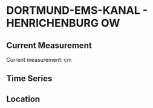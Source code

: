 # DORTMUND-EMS-KANAL - HENRICHENBURG OW

## Current Measurement

Current measurement: <Value topic="rivers/pegel-online/DEK/HENRICHENBURG OW/measurementValue"/> cm

## Time Series

<TimeSeries topic="rivers/pegel-online/DEK/HENRICHENBURG OW/measurementValue" period="week" />

## Location

<WorldMap>
  <Marker lat="51.61604687127452" lon="7.339002440622213" labelTopic="rivers/pegel-online/DEK/HENRICHENBURG OW" />
</WorldMap>
